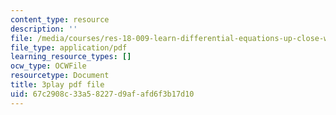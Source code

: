 ```yaml
---
content_type: resource
description: ''
file: /media/courses/res-18-009-learn-differential-equations-up-close-with-gilbert-strang-and-cleve-moler-fall-2015/67c2908c33a58227d9afafd6f3b17d10_SMQPt7t0bHk.pdf
file_type: application/pdf
learning_resource_types: []
ocw_type: OCWFile
resourcetype: Document
title: 3play pdf file
uid: 67c2908c-33a5-8227-d9af-afd6f3b17d10
---
```

